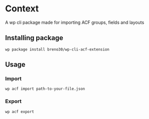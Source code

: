 # Context
A wp cli package made for importing ACF groups, fields and layouts

## Installing package
`wp package install breno30/wp-cli-acf-extension`

## Usage
### Import
`wp acf import path-to-your-file.json`

### Export
`wp acf export`
